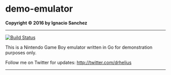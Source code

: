 demo-emulator
=======
<b>Copyright &copy; 2016 by Ignacio Sanchez</b>

----------
[![Build Status](https://travis-ci.org/drhelius/demo-emulator.svg?branch=master)](https://travis-ci.org/drhelius/demo-emulator)

This is a Nintendo Game Boy emulator written in Go for demonstration purposes only.

Follow me on Twitter for updates: http://twitter.com/drhelius

----------
